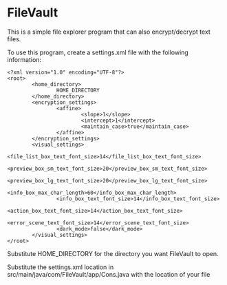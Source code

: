 # FileVault

This is a simple file explorer program that can also encrypt/decrypt text files.


To use this program, create a settings.xml file with the following information:

```
<?xml version="1.0" encoding="UTF-8"?>
<root>
        <home_directory>
                HOME_DIRECTORY
        </home_directory>
        <encryption_settings>
                <affine>
                        <slope>1</slope>
                        <intercept>1</intercept>
                        <maintain_case>true</maintain_case>
                </affine>
        </encryption_settings>
        <visual_settings>
                <file_list_box_text_font_size>14</file_list_box_text_font_size>
                <preview_box_sm_text_font_size>20</preview_box_sm_text_font_size>
                <preview_box_lg_text_font_size>20</preview_box_lg_text_font_size>
                <info_box_max_char_length>60</info_box_max_char_length>
                <info_box_text_font_size>14</info_box_text_font_size>
                <action_box_text_font_size>14</action_box_text_font_size>
                <error_scene_text_font_size>14</error_scene_text_font_size>
                <dark_mode>false</dark_mode>
        </visual_settings>
</root>
```

Substitute HOME_DIRECTORY for the directory you want FileVault to open.

Substitute the settings.xml location in src/main/java/com/FileVault/app/Cons.java with the location of your file